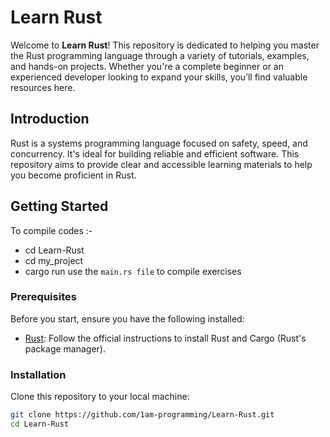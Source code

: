 # Learn Rust

Welcome to **Learn Rust**! This repository is dedicated to helping you master the Rust programming language through a variety of tutorials, examples, and hands-on projects. Whether you're a complete beginner or an experienced developer looking to expand your skills, you’ll find valuable resources here.

## Introduction

Rust is a systems programming language focused on safety, speed, and concurrency. It's ideal for building reliable and efficient software.
This repository aims to provide clear and accessible learning materials to help you become proficient in Rust.

## Getting Started

To compile codes :-

- cd Learn-Rust
- cd my_project
- cargo run
  use the `main.rs file` to compile exercises 

### Prerequisites

Before you start, ensure you have the following installed:

- [Rust](https://www.rust-lang.org/tools/install): Follow the official instructions to install Rust and Cargo (Rust's package manager).

### Installation

Clone this repository to your local machine:

```bash
git clone https://github.com/1am-programming/Learn-Rust.git
cd Learn-Rust

```
